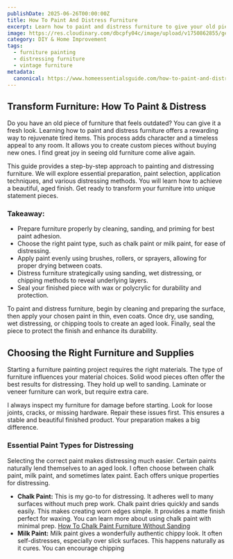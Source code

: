 ```yaml
---
publishDate: 2025-06-26T00:00:00Z
title: How To Paint And Distress Furniture
excerpt: Learn how to paint and distress furniture to give your old pieces a charming, vintage look. This guide covers techniques, tools, and tips for a perfect finish.
image: https://res.cloudinary.com/dbcpfy04c/image/upload/v1750862855/generated_image_1750862854_dfjbw7.webp
category: DIY & Home Improvement
tags:
  - furniture painting
  - distressing furniture
  - vintage furniture
metadata:
  canonical: https://www.homeessentialsguide.com/how-to-paint-and-distress-furniture
---
```


## Transform Furniture: How To Paint & Distress

Do you have an old piece of furniture that feels outdated? You can give it a fresh look. Learning how to paint and distress furniture offers a rewarding way to rejuvenate tired items. This process adds character and a timeless appeal to any room. It allows you to create custom pieces without buying new ones. I find great joy in seeing old furniture come alive again.

This guide provides a step-by-step approach to painting and distressing furniture. We will explore essential preparation, paint selection, application techniques, and various distressing methods. You will learn how to achieve a beautiful, aged finish. Get ready to transform your furniture into unique statement pieces.

### Takeaway:

*   Prepare furniture properly by cleaning, sanding, and priming for best paint adhesion.
*   Choose the right paint type, such as chalk paint or milk paint, for ease of distressing.
*   Apply paint evenly using brushes, rollers, or sprayers, allowing for proper drying between coats.
*   Distress furniture strategically using sanding, wet distressing, or chipping methods to reveal underlying layers.
*   Seal your finished piece with wax or polycrylic for durability and protection.

To paint and distress furniture, begin by cleaning and preparing the surface, then apply your chosen paint in thin, even coats. Once dry, use sanding, wet distressing, or chipping tools to create an aged look. Finally, seal the piece to protect the finish and enhance its durability.

## Choosing the Right Furniture and Supplies

Starting a furniture painting project requires the right materials. The type of furniture influences your material choices. Solid wood pieces often offer the best results for distressing. They hold up well to sanding. Laminate or veneer furniture can work, but require extra care.

I always inspect my furniture for damage before starting. Look for loose joints, cracks, or missing hardware. Repair these issues first. This ensures a stable and beautiful finished product. Your preparation makes a big difference.

### Essential Paint Types for Distressing

Selecting the correct paint makes distressing much easier. Certain paints naturally lend themselves to an aged look. I often choose between chalk paint, milk paint, and sometimes latex paint. Each offers unique properties for distressing.

*   **Chalk Paint:** This is my go-to for distressing. It adheres well to many surfaces without much prep work. Chalk paint dries quickly and sands easily. This makes creating worn edges simple. It provides a matte finish perfect for waxing. You can learn more about using chalk paint with minimal prep. [How To Chalk Paint Furniture Without Sanding](https://homeessentialsguide.com/how-to-chalk-paint-furniture-without-sanding)
*   **Milk Paint:** Milk paint gives a wonderfully authentic chippy look. It often self-distresses, especially over slick surfaces. This happens naturally as it cures. You can encourage chipping